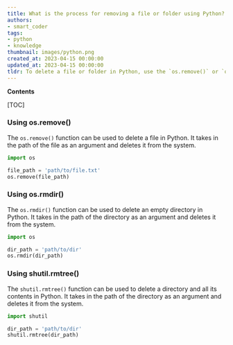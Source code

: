 ```yaml
---
title: What is the process for removing a file or folder using Python?
authors:
- smart_coder
tags:
- python
- knowledge
thumbnail: images/python.png
created_at: 2023-04-15 00:00:00
updated_at: 2023-04-15 00:00:00
tldr: To delete a file or folder in Python, use the `os.remove()` or `os.rmdir()` functions.
---
```


**Contents**

[TOC]

### Using os.remove()

The `os.remove()` function can be used to delete a file in Python. It takes in the path of the file as an argument and deletes it from the system.

```python
import os

file_path = 'path/to/file.txt'
os.remove(file_path)
```

### Using os.rmdir()

The `os.rmdir()` function can be used to delete an empty directory in Python. It takes in the path of the directory as an argument and deletes it from the system.

```python
import os

dir_path = 'path/to/dir'
os.rmdir(dir_path)
```

### Using shutil.rmtree()

The `shutil.rmtree()` function can be used to delete a directory and all its contents in Python. It takes in the path of the directory as an argument and deletes it from the system.

```python
import shutil

dir_path = 'path/to/dir'
shutil.rmtree(dir_path)
```
